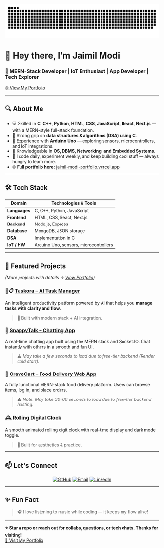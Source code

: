 ![Developer at Work](https://raw.githubusercontent.com/Platane/snk/output/github-contribution-grid-snake-dark.svg)

# 👋 Hey there, I’m Jaimil Modi

### 🌟 MERN-Stack Developer | IoT Enthusiast | App Developer | Tech Explorer  
[🌐 View My Portfolio](https://jaimil-modi-portfolio.vercel.app/)

---

## 🔍 About Me

- 💻 Skilled in **C, C++, Python, HTML, CSS, JavaScript, React, Next.js** — with a MERN-style full-stack foundation.
- 🧠 Strong grip on **data structures & algorithms (DSA) using C**.
- 📡 Experience with **Arduino Uno** — exploring sensors, microcontrollers, and IoT integrations.
- 🧠 Knowledgeable in **OS, DBMS, Networking, and Embedded Systems**.
- 🚀 I code daily, experiment weekly, and keep building cool stuff — always hungry to learn more.
- 🌐 **Full portfolio here:** [jaimil-modi-portfolio.vercel.app](https://jaimil-modi-portfolio.vercel.app/)

---

## 🛠️ Tech Stack
| Domain        | Technologies & Tools                                      |
|---------------|----------------------------------------------------------|
| **Languages** | C, C++, Python, JavaScript                                |
| **Frontend**  | HTML, CSS, React, Next.js                                 |
| **Backend**   | Node.js, Express                                          |
| **Database**  | MongoDB, JSON storage                                     |
| **DSA**       | Implementation in C                                       |
| **IoT / HW**  | Arduino Uno, sensors, microcontrollers                    |

---

## 🚧 Featured Projects
*(More projects with details → [View Portfolio](https://jaimil-modi-portfolio.vercel.app/))*

### 🤖📋 [Taskora – AI Task Manager](https://taskora-ai.vercel.app)
An intelligent productivity platform powered by AI that helps you **manage tasks with clarity and flow**.  
> 🧠 Built with modern stack + AI integration.

### 💬 [SnappyTalk – Chatting App](https://snappytalk.onrender.com)
A real-time chatting app built using the MERN stack and Socket.IO. Chat instantly with others in a smooth and fun UI.  
> ⚠️ *May take a few seconds to load due to free-tier backend (Render cold start).*

### 🛒 [CraveCart – Food Delivery Web App](https://food-del-frontend-uva2.onrender.com)
A fully functional MERN-stack food delivery platform. Users can browse items, log in, and place orders.  
> ⚠️ *Note: May take 30–60 seconds to load due to free-tier backend hosting.*

### 🕰️ [Rolling Digital Clock](https://jaimilmodi.github.io/digital-clock/)
A smooth animated rolling digit clock with real-time display and dark mode toggle.  
> 🎨 Built for aesthetics & practice.

---

## 📫 Let's Connect
<div align="center">
  <a href="https://github.com/JaimilModi"><img src="https://img.shields.io/badge/GitHub-JaimilModi-181717?style=flat&logo=github" alt="GitHub"></a>
  <a href="mailto:jaimildj381@gmail.com"><img src="https://img.shields.io/badge/Email-jaimildj381%40gmail.com-D14836?style=flat&logo=gmail" alt="Email"></a>
  <a href="https://www.linkedin.com/in/jaimil-modi-799185353"><img src="https://img.shields.io/badge/LinkedIn-Jaimil%20Modi-0077B5?style=flat&logo=linkedin" alt="LinkedIn"></a>
</div>

---

## ✨ Fun Fact
> 🎧 I love listening to music while coding — it keeps my flow alive!

---

**⭐ Star a repo or reach out for collabs, questions, or tech chats. Thanks for visiting!**  
[🚀 Visit My Portfolio](https://jaimil-modi-portfolio.vercel.app/)
